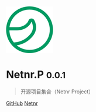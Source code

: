 ![logo](favicon.svg)

# Netnr.P <small>0.0.1</small>

> 开源项目集合（Netnr Project）

[GitHub](https://github.com/netnr/np)
[Netnr](#Netnr)